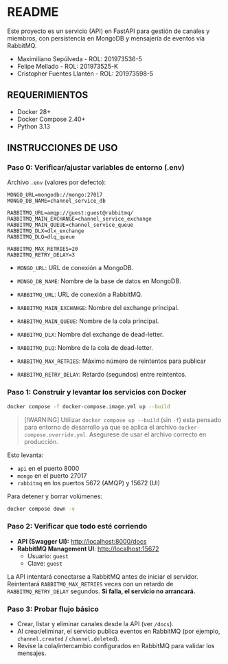 # README

Este proyecto es un servicio (API) en FastAPI para gestión de canales y miembros, con persistencia en MongoDB y mensajería de eventos vía RabbitMQ.

- Maximiliano Sepúlveda - ROL: 201973536-5
- Felipe Mellado - ROL: 201973525-K
- Cristopher Fuentes Llantén - ROL: 201973598-5

## REQUERIMIENTOS

- Docker 28+
- Docker Compose 2.40+
- Python 3.13

## INSTRUCCIONES DE USO

### Paso 0: Verificar/ajustar variables de entorno (.env)

Archivo `.env` (valores por defecto):

```env
MONGO_URL=mongodb://mongo:27017
MONGO_DB_NAME=channel_service_db

RABBITMQ_URL=amqp://guest:guest@rabbitmq/
RABBITMQ_MAIN_EXCHANGE=channel_service_exchange
RABBITMQ_MAIN_QUEUE=channel_service_queue
RABBITMQ_DLX=dlx_exchange
RABBITMQ_DLQ=dlq_queue

RABBITMQ_MAX_RETRIES=20
RABBITMQ_RETRY_DELAY=3
```

- `MONGO_URL`: URL de conexión a MongoDB.
- `MONGO_DB_NAME`: Nombre de la base de datos en MongoDB.

- `RABBITMQ_URL`: URL de conexión a RabbitMQ.
- `RABBITMQ_MAIN_EXCHANGE`: Nombre del exchange principal.
- `RABBITMQ_MAIN_QUEUE`: Nombre de la cola principal.
- `RABBITMQ_DLX`: Nombre del exchange de dead-letter.
- `RABBITMQ_DLQ`: Nombre de la cola de dead-letter.

- `RABBITMQ_MAX_RETRIES`: Máximo número de reintentos para publicar
- `RABBITMQ_RETRY_DELAY`: Retardo (segundos) entre reintentos.

### Paso 1: Construir y levantar los servicios con Docker

```bash
docker compose -f docker-compose.image.yml up --build
```

> [!WARNING] Utilizar `docker compose up --build` (sin `-f`) esta pensado para entorno de desarrollo ya que se aplica el archivo `docker-compose.override.yml`. Asegurese de usar el archivo correcto en producción.

Esto levanta:
- `api` en el puerto 8000
- `mongo` en el puerto 27017
- `rabbitmq` en los puertos 5672 (AMQP) y 15672 (UI)

Para detener y borrar volúmenes:

```bash
docker compose down -v
```

### Paso 2: Verificar que todo esté corriendo

- **API (Swagger UI):** [http://localhost:8000/docs](http://localhost:8000/docs)
- **RabbitMQ Management UI**: [http://localhost:15672](http://localhost:15672)
  - Usuario: `guest`
  - Clave: `guest`

La API intentará conectarse a RabbitMQ antes de iniciar el servidor. Reintentará `RABBITMQ_MAX_RETRIES` veces con un retardo de `RABBITMQ_RETRY_DELAY` segundos. **Si falla, el servicio no arrancará.**

### Paso 3: Probar flujo básico

- Crear, listar y eliminar canales desde la API (ver `/docs`).
- Al crear/eliminar, el servicio publica eventos en RabbitMQ (por ejemplo, `channel.created` / `channel.deleted`).
- Revise la cola/intercambio configurados en RabbitMQ para validar los mensajes.
